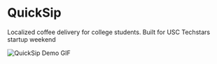 # QuickSip

Localized coffee delivery for college students. Built for USC Techstars startup weekend

![QuickSip Demo GIF](https://raw.githubusercontent.com/seunadekunle/quicksip-ios/main/quicksip.gif) 